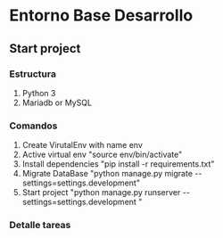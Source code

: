 # Entorno Base Desarrollo

## Start project

### Estructura

1. Python 3
2. Mariadb or MySQL

### Comandos
1. Create VirutalEnv with name env
2. Active virtual env "source env/bin/activate"
3. Install dependencies "pip install -r requirements.txt"
4. Migrate DataBase "python manage.py migrate --settings=settings.development"
5. Start project "python manage.py runserver --settings=settings.development  "

### Detalle tareas
